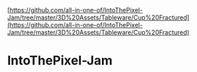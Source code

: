 [https://github.com/all-in-one-of/IntoThePixel-Jam/tree/master/3D%20Assets/Tableware/Cup%20Fractured](https://github.com/all-in-one-of/IntoThePixel-Jam/tree/master/3D%20Assets/Tableware/Cup%20Fractured)

# IntoThePixel-Jam
